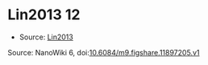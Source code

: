 <a name="material" />

# Lin2013 12
<script type="application/ld+json">
  {
    "@context": "https://schema.org/",
    "@type": "ChemicalSubstance",
    "@id": "https://egonw.github.io/nanowiki/nanowiki459.html#material",
    "http://purl.org/dc/terms/conformsTo":
      {
        "@type": "CreativeWork",
        "@id": "https://bioschemas.org/profiles/ChemicalSubstance/0.4-RELEASE/"
      },
    "identfier": "459",
    "name": "Lin2013 12",
    "url": "https://egonw.github.io/nanowiki/nanowiki459.html#material",
    "sameAs": "http://127.0.0.1/mediawiki/index.php/Special:URIResolver/Lin2013_12"
  }
</script>


* Source: [Lin2013](articleLin2013.md)


Source: NanoWiki 6, doi:[10.6084/m9.figshare.11897205.v1](https://doi.org/10.6084/m9.figshare.11897205.v1)
